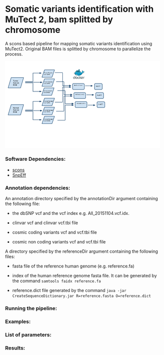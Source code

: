 # Somatic variants identification with MuTect 2, bam splitted by chromosome

A scons based pipeline for mapping somatic variants identification using MuTect2. Original BAM files is splitted by chromosome to parallelize the process.

<img src="mutect2-split-chr.png" width="900px">


### Software Dependencies:
* [scons](http://scons.org/)
* [SnpEff](http://snpeff.sourceforge.net/)


### Annotation dependencies:

An annotation directory specified by the annotationDir argument containing the following file:

* the dbSNP vcf and the vcf index e.g. All_20151104.vcf.idx.

* clinvar vcf and clinvar vcf.tbi file

* cosmic coding variants vcf and vcf.tbi file

* cosmic non coding variants vcf and vcf.tbi file

A directory specified by the referenceDir argument containing the following files:

* fasta file of the reference human genome (e.g. reference.fa)

* index of the human reference genome fasta file. It can be generated by the command `samtools faidx reference.fa`

* reference.dict file generated by the command `java -jar CreateSequenceDictionary.jar R=reference.fasta O=reference.dict ` 





### Running the pipeline:


### Examples:


### List of parameters:


### Results:
